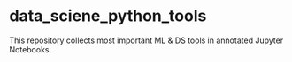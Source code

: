 # data_sciene_python_tools
This repository collects most important ML &amp; DS tools in annotated Jupyter Notebooks.
